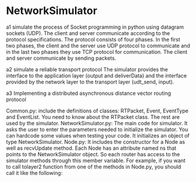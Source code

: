 # NetworkSimulator
a1 simulate the process of Socket programming in python using datagram sockets (UDP).
The client and server communicate according to the protocol specifications. The protocol consists of four phases. In the first two phases, the client and the server use UDP protocol to communicate and in the last two phases they use TCP protocol for communication. The client and server communicate by sending packets.

a2 simulate a reliable transport protocol
The simulator provides the interface to the application layer (output and deliverData) and the interface provided by the network layer to the transport layer (udt_send, input).

a3 Implementing a distributed asynchronous distance vector routing protocol

Common.py: include the definitions of classes: RTPacket, Event, EventType and EventList. You need to know about the RTPacket class. The rest are used by the simulator.
NetworkSimulator.py: The main code for simulator. It asks the user to enter the parameters needed to initialize the simulator. You can hardcode some values when testing your code. It initializes an object of type NetworkSimulator.
Node.py: It includes the constructor for a Node as well as recvUpdate method. Each Node has an attribute named ns that points to the NetworkSimulator object. So each router has access to the simulator methods through this member variable. For example, if you want to call tolayer2 function from one of the methods in Node.py, you should call it like the following:
